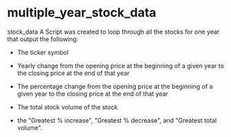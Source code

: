 # multiple_year_stock_data
stock_data
A Script was created to loop through all the stocks for one year that output the following:
   - The ticker symbol

   - Yearly change from the opening price at the beginning of a given year to the closing price    at the end of that year

   - The percentage change from the opening price at the beginning of a given year to the           closing price at the end of that year
    
   - The total stock volume of the stock
    
   - the "Greatest % increase", "Greatest % decrease", and "Greatest total volume".
 
